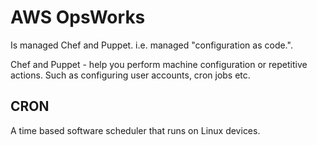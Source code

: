 # AWS OpsWorks

Is managed Chef and Puppet. i.e. managed "configuration as code.".

Chef and Puppet - help you perform machine configuration or repetitive actions. Such as configuring user accounts, cron jobs etc.

## CRON

A time based software scheduler that runs on Linux devices.
